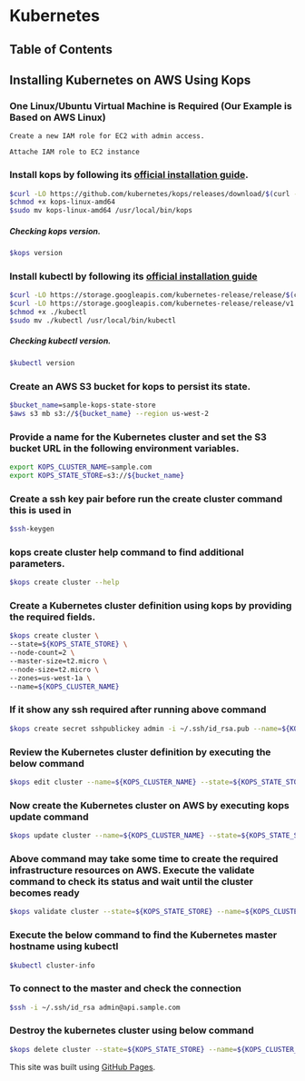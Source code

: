 # Kubernetes
## Table of Contents
## Installing Kubernetes on AWS Using Kops
### One Linux/Ubuntu Virtual Machine is Required (Our Example is Based on AWS Linux)

```
Create a new IAM role for EC2 with admin access.
```

```
Attache IAM role to EC2 instance
```
### Install kops by following its [official installation guide](https://github.com/kubernetes/kops#linux).
```sh
$curl -LO https://github.com/kubernetes/kops/releases/download/$(curl -s https://api.github.com/repos/kubernetes/kops/releases/latest | grep tag_name | cut -d '"' -f 4)/kops-linux-amd64
$chmod +x kops-linux-amd64
$sudo mv kops-linux-amd64 /usr/local/bin/kops
```
##### Checking kops version.
```sh
$kops version
```
### Install kubectl by following its [official installation guide](https://kubernetes.io/docs/tasks/tools/install-kubectl/#install-kubectl-binary-using-curl)
```sh
$curl -LO https://storage.googleapis.com/kubernetes-release/release/$(curl -s https://storage.googleapis.com/kubernetes-release/release/stable.txt)/bin/linux/amd64/kubectl
$curl -LO https://storage.googleapis.com/kubernetes-release/release/v1.12.0/bin/linux/amd64/kubectl
$chmod +x ./kubectl
$sudo mv ./kubectl /usr/local/bin/kubectl
```
##### Checking kubectl version.
```sh
$kubectl version
```
### Create an AWS S3 bucket for kops to persist its state.
```sh
$bucket_name=sample-kops-state-store
$aws s3 mb s3://${bucket_name} --region us-west-2
```
### Provide a name for the Kubernetes cluster and set the S3 bucket URL in the following environment variables.
```sh
export KOPS_CLUSTER_NAME=sample.com
export KOPS_STATE_STORE=s3://${bucket_name}
```
### Create a ssh key pair before run the create cluster command this is used in 
```sh
$ssh-keygen
```
### kops create cluster help command to find additional parameters.
```sh
$kops create cluster --help
```
### Create a Kubernetes cluster definition using kops by providing the required fields.
```sh
$kops create cluster \
--state=${KOPS_STATE_STORE} \
--node-count=2 \
--master-size=t2.micro \
--node-size=t2.micro \
--zones=us-west-1a \
--name=${KOPS_CLUSTER_NAME}
```
### If it show any ssh required after running above command
```sh
$kops create secret sshpublickey admin -i ~/.ssh/id_rsa.pub --name=${KOPS_CLUSTER_NAME} --state=${KOPS_STATE_STORE}
```
### Review the Kubernetes cluster definition by executing the below command
```sh
$kops edit cluster --name=${KOPS_CLUSTER_NAME} --state=${KOPS_STATE_STORE}
```
### Now create the Kubernetes cluster on AWS by executing kops update command
```sh
$kops update cluster --name=${KOPS_CLUSTER_NAME} --state=${KOPS_STATE_STORE} --yes
```
### Above command may take some time to create the required infrastructure resources on AWS. Execute the validate command to check its status and wait until the cluster becomes ready
```sh
$kops validate cluster --state=${KOPS_STATE_STORE} --name=${KOPS_CLUSTER_NAME}
```
### Execute the below command to find the Kubernetes master hostname using kubectl
```sh
$kubectl cluster-info
```
### To connect to the master and check the connection
```sh
$ssh -i ~/.ssh/id_rsa admin@api.sample.com
```
### Destroy the kubernetes cluster using below command
```sh
$kops delete cluster --state=${KOPS_STATE_STORE} --name=${KOPS_CLUSTER_NAME} --yes
```
This site was built using [GitHub Pages](https://pages.github.com/).
